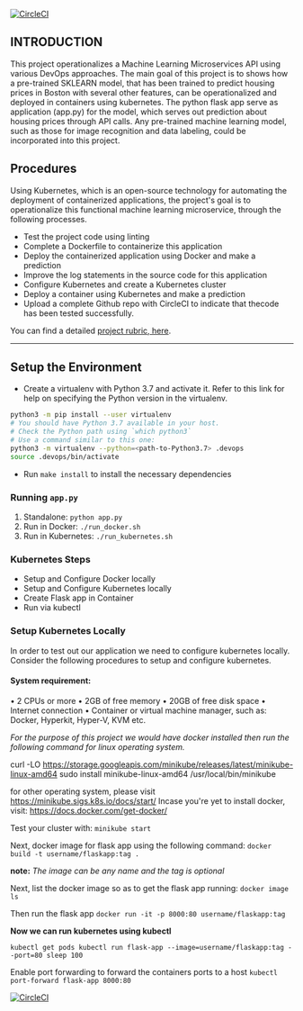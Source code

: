 [![CircleCI](https://dl.circleci.com/status-badge/img/gh/Blessing-AkP/DevOps_Microservices/tree/master.svg?style=svg)](https://dl.circleci.com/status-badge/redirect/gh/Blessing-AkP/DevOps_Microservices/tree/master)

## INTRODUCTION

This project operationalizes a Machine Learning Microservices API using various DevOps approaches.
The main goal of this project is to shows how a pre-trained SKLEARN model, that has been trained to predict housing prices in Boston with several other features, can be operationalized and deployed in containers using kubernetes. The python flask app serve as application (app.py) for the model, which serves out prediction about housing prices through API calls. Any pre-trained machine learning model, such as those for image recognition and data labeling, could be incorporated into this project.


## Procedures

Using Kubernetes, which is an open-source technology for automating the deployment of containerized applications, the project's goal is to operationalize this functional machine learning microservice, through the following processes.
* Test the project code using linting
* Complete a Dockerfile to containerize this application
* Deploy the containerized application using Docker and make a prediction
* Improve the log statements in the source code for this application
* Configure Kubernetes and create a Kubernetes cluster
* Deploy a container using Kubernetes and make a prediction
* Upload a complete Github repo with CircleCI to indicate that thecode has been tested successfully.

You can find a detailed [project rubric, here](https://review.udacity.com/#!/rubrics/2576/view).

---

## Setup the Environment

* Create a virtualenv with Python 3.7 and activate it. Refer to this link for help on specifying the Python version in the virtualenv. 
```bash
python3 -m pip install --user virtualenv
# You should have Python 3.7 available in your host. 
# Check the Python path using `which python3`
# Use a command similar to this one:
python3 -m virtualenv --python=<path-to-Python3.7> .devops
source .devops/bin/activate
```
* Run `make install` to install the necessary dependencies

### Running `app.py`

1. Standalone:  `python app.py`
2. Run in Docker:  `./run_docker.sh`
3. Run in Kubernetes:  `./run_kubernetes.sh`

### Kubernetes Steps

* Setup and Configure Docker locally
* Setup and Configure Kubernetes locally
* Create Flask app in Container
* Run via kubectl

### Setup Kubernetes Locally

In order to test out our application we need to configure kubernetes locally. Consider the following procedures to setup and configure kubernetes.

#### System requirement:

•	2 CPUs or more
•	2GB of free memory
•	20GB of free disk space
•	Internet connection
•	Container or virtual machine manager, such as: Docker, Hyperkit, Hyper-V, KVM etc.

_For the purpose of this project we would have docker installed then run the following command for linux operating system._

curl -LO https://storage.googleapis.com/minikube/releases/latest/minikube-linux-amd64
sudo install minikube-linux-amd64 /usr/local/bin/minikube

for other operating system, please visit  https://minikube.sigs.k8s.io/docs/start/
Incase you're yet to install docker, visit: https://docs.docker.com/get-docker/

Test your cluster with: 
`minikube start`

Next, docker image for flask app using the following command:
`docker build -t username/flaskapp:tag .`

**note:** _The image can be any name and the tag is optional_

Next, list the docker image so as to get the flask app running:
`docker image ls`

Then run the flask app
`docker run -it -p 8000:80 username/flaskapp:tag`

**Now we can run kubernetes using kubectl**

`kubectl get pods
kubectl run flask-app --image=username/flaskapp:tag --port=80
sleep 100`

Enable port forwarding to forward the containers ports to a host
`kubectl port-forward flask-app 8000:80`



[![CircleCI](https://dl.circleci.com/status-badge/img/gh/Blessing-AkP/DevOps_Microservices/tree/master.svg?style=svg)](https://dl.circleci.com/status-badge/redirect/gh/Blessing-AkP/DevOps_Microservices/tree/master)
